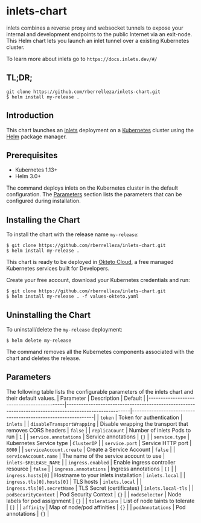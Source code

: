 # inlets-chart

inlets combines a reverse proxy and websocket tunnels to expose your internal and development endpoints to the public Internet via an exit-node. This Helm chart lets you launch an inlet tunnel over a existing Kubernetes cluster.

To learn more about inlets go to `https://docs.inlets.dev/#/`

## TL;DR;

```console
git clone https://github.com/rberrelleza/inlets-chart.git
$ helm install my-release .
```

## Introduction

This chart launches an [inlets](https://github.com/inlets/inlets) deployment on a [Kubernetes](http://kubernetes.io) cluster using the [Helm](https://helm.sh) package manager.

## Prerequisites

- Kubernetes 1.13+
- Helm 3.0+

The command deploys inlets on the Kubernetes cluster in the default configuration. The [Parameters](#parameters) section lists the parameters that can be configured during installation.

## Installing the Chart

To install the chart with the release name `my-release`:

```console
$ git clone https://github.com/rberrelleza/inlets-chart.git
$ helm install my-release .
```

This chart is ready to be deployed in [Okteto Cloud](https://okteto.com), a free managed Kubernetes services built for Developers.

Create your free account, download your Kubernetes credentials and run:

```console
$ git clone https://github.com/rberrelleza/inlets-chart.git
$ helm install my-release . -f values-okteto.yaml
```

## Uninstalling the Chart

To uninstall/delete the `my-release` deployment:

```console
$ helm delete my-release
```

The command removes all the Kubernetes components associated with the chart and deletes the release.

## Parameters

The following table lists the configurable parameters of the inlets chart and their default values.
|                 Parameter                 |                                              Description                                               |                           Default                            |
|-------------------------------------------|--------------------------------------------------------------------------------------------------------|--------------------------------------------------------------|
| `token`                                   | Token for authentication                                                                               | `inlets`                                                     |
| `disableTransportWrapping`                | Disable wrapping the transport that removes CORS headers                                               | `false`                                                      |
| `replicaCount`                            | Number of inlets Pods to run                                                                           | `1`                                                          |
| `service.annotations`                     | Service annotations                                                                                    | `{}`                                                         |
| `service.type`                            | Kubernetes Service type                                                                                | `ClusterIP`                                                  |
| `service.port`                            | Service HTTP port                                                                                      | `8000`                                                       |
| `serviceAccount.create`                   | Create a Service Account                                                                               | `false`                                                      |
| `serviceAccount.name`                     | The name of the service account to use                                                                 | `inlets-$RELEASE_NAME`                                       |
| `ingress.enabled`                         | Enable ingress controller resource                                                                     | `false`                                                      |
| `ingress.annotations`                     | Ingress annotations                                                                                    | `[]`                                                         |
| `ingress.hosts[0]`                        | Hostname to your inlets installation                                                                   | `inlets.local`                                               |
| `ingress.tls[0].hosts[0]`                 | TLS hosts                                                                                              | `inlets.local`                                               |
| `ingress.tls[0].secretName`               | TLS Secret (certificates)                                                                              | `inlets.local-tls`                                           |
| `podSecurityContext`                      | Pod Security Context                                                                                   | `{}`                                                         |
| `nodeSelector`                            | Node labels for pod assignment                                                                         | `{}`                                                         |
| `tolerations`                             | List of node taints to tolerate                                                                        | `[]`                                                         |
| `affinity`                                | Map of node/pod affinities                                                                             | `{}`                                                         |
| `podAnnotations`                          | Pod annotations                                                                                        | `{}`                                                         |


